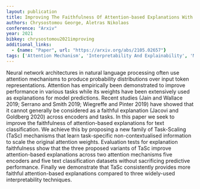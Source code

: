 ```yaml
---
layout: publication
title: Improving The Faithfulness Of Attention-based Explanations With Task-specific Information For Text Classification
authors: Chrysostomou George, Aletras Nikolaos
conference: "Arxiv"
year: 2021
bibkey: chrysostomou2021improving
additional_links:
  - {name: "Paper", url: "https://arxiv.org/abs/2105.02657"}
tags: ['Attention Mechanism', 'Interpretability And Explainability', 'Model Architecture', 'Transformer']
---
```

Neural network architectures in natural language processing often use attention mechanisms to produce probability distributions over input token representations. Attention has empirically been demonstrated to improve performance in various tasks while its weights have been extensively used as explanations for model predictions. Recent studies (Jain and Wallace 2019; Serrano and Smith 2019; Wiegreffe and Pinter 2019) have showed that it cannot generally be considered as a faithful explanation (Jacovi and Goldberg 2020) across encoders and tasks. In this paper we seek to improve the faithfulness of attention-based explanations for text classification. We achieve this by proposing a new family of Task-Scaling (TaSc) mechanisms that learn task-specific non-contextualised information to scale the original attention weights. Evaluation tests for explanation faithfulness show that the three proposed variants of TaSc improve attention-based explanations across two attention mechanisms five encoders and five text classification datasets without sacrificing predictive performance. Finally we demonstrate that TaSc consistently provides more faithful attention-based explanations compared to three widely-used interpretability techniques.
